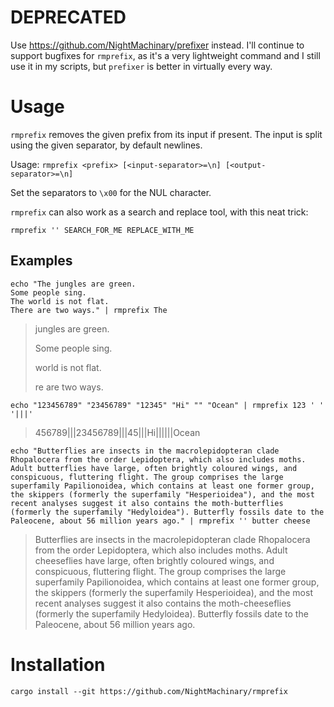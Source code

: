# DEPRECATED

Use https://github.com/NightMachinary/prefixer instead. I'll continue to support bugfixes for `rmprefix`, as it's a very lightweight command and I still use it in my  scripts, but `prefixer` is better in virtually every way.

# Usage

`rmprefix` removes the given prefix from its input if present. The input is split using the given separator, by default newlines.

Usage: `rmprefix <prefix> [<input-separator>=\n] [<output-separator>=\n]`

Set the separators to `\x00` for the NUL character.

`rmprefix` can also work as a search and replace tool, with this neat trick:

`rmprefix '' SEARCH_FOR_ME REPLACE_WITH_ME`

## Examples

```
echo "The jungles are green.
Some people sing.
The world is not flat.
There are two ways." | rmprefix The
```
 
> jungles are green.
>
>Some people sing.
>
> world is not flat.
>
>re are two ways.

```
echo "123456789" "23456789" "12345" "Hi" "" "Ocean" | rmprefix 123 ' ' '|||'                                             
```

> 456789|||23456789|||45|||Hi||||||Ocean

```
echo "Butterflies are insects in the macrolepidopteran clade Rhopalocera from the order Lepidoptera, which also includes moths. Adult butterflies have large, often brightly coloured wings, and conspicuous, fluttering flight. The group comprises the large superfamily Papilionoidea, which contains at least one former group, the skippers (formerly the superfamily "Hesperioidea"), and the most recent analyses suggest it also contains the moth-butterflies (formerly the superfamily "Hedyloidea"). Butterfly fossils date to the Paleocene, about 56 million years ago." | rmprefix '' butter cheese
```

> Butterflies are insects in the macrolepidopteran clade Rhopalocera from the order Lepidoptera, which also includes moths. Adult cheeseflies have large, often brightly coloured wings, and conspicuous, fluttering flight. The group comprises the large superfamily Papilionoidea, which contains at least one former group, the skippers (formerly the superfamily Hesperioidea), and the most recent analyses suggest it also contains the moth-cheeseflies (formerly the superfamily Hedyloidea). Butterfly fossils date to the Paleocene, about 56 million years ago.

# Installation

```
cargo install --git https://github.com/NightMachinary/rmprefix
```
